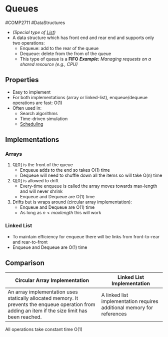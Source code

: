 # Queues
#COMP2711 #DataStructures 
- *(Special type of [List](Lists.md))*
- A data structure which has front end and rear end and supports only two operations:
	- Enqueue: add to the rear of the queue
	- Dequeue: delete from the from of the queue
	- This type of queue is a **FIFO**
	***Example:** Managing requests on a shared resource (e.g., CPU)*
## Properties
- Easy to implement
- For both implementations (array or linked-list), enqueue/dequeue operations are fast: O(1)
- Often used in:
	- Search algorithms
	- Time-driven simulation
	- [Scheduling](../../Operating%20Systems/Scheduling.md)
## Implementations
### Arrays
1. Q[0] is the front of the queue
	- Enqueue adds to the end so takes O(1) time
	- Dequeue will need to shuffle down all the items so will take O(n) time
2. Q[0] is allowed to drift
	- Every-time enqueue is called the array moves towards max-length and will never shrink
	- Enqueue and Dequeue are O(1) time
3. Drifts but is wraps around (circular array implementation):
	-  Enqueue and Dequeue are O(1) time
	- As long as $n < maxlength$ this will work
### Linked List
- To maintain efficiency for enqueue there will be links from front-to-rear and rear-to-front
- Enqueue and Dequeue are O(1) time
## Comparison
| Circular Array Implementation | Linked List Implementation |
| --- | --- |
| An array implementation uses statically allocated memory. It prevents the enqueue operation from adding an item if the size limit has been reached. | A linked list implementation requires additional memory for references |
All operations take constant time O(1)